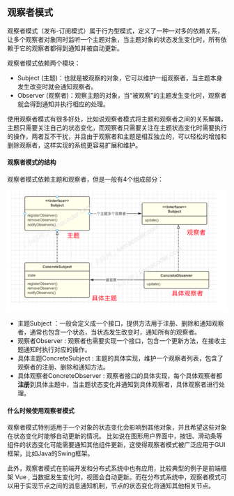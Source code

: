 ## 观察者模式

​		观察者模式（发布-订阅模式）属于⾏为型模式，定义了⼀种⼀对多的依赖关系，让多个观察者对象同时监听⼀个主题对象，当主题对象的状态发⽣变化时，所有依赖于它的观察者都得到通知并被⾃动更新。  

观察者模式依赖两个模块：

- Subject (主题)：也就是被观察的对象，它可以维护⼀组观察者，当主题本身发⽣改变时就会通知观察者。
- Observer (观察者)：观察主题的对象，当“被观察”的主题发⽣变化时，观察者就会得到通知并执⾏相应的处理。

​		使⽤观察者模式有很多好处，⽐如说观察者模式将主题和观察者之间的关系解耦，主题只需要关注⾃⼰的状态变化，⽽观察者只需要关注在主题状态变化时需要执⾏的操作，两者互不⼲扰，并且由于观察者和主题是相互独⽴的，可以轻松的增加和删除观察者，这样实现的系统更容易扩展和维护。  

#### 观察者模式的结构

观察者模式依赖主题和观察者，但是⼀般有4个组成部分：

![观察者模式](img/观察者模式.png)

- 主题Subject ：⼀般会定义成⼀个接⼝，提供⽅法⽤于注册、删除和通知观察者，通常也包含⼀个状态，当状态发⽣改变时，通知所有的观察者。
- 观察者Observer : 观察者也需要实现⼀个接⼝，包含⼀个更新⽅法，在接收主题通知时执⾏对应的操作。
- 具体主题ConcreteSubject : 主题的具体实现，维护⼀个观察者列表，包含了观察者的注册、删除和通知⽅法。
- 具体观察者ConcreteObserver : 观察者接⼝的具体实现，每个具体观察者都**注册**到具体主题中，当主题状态变化并通知到具体观察者，具体观察者进⾏处理。

#### 什么时候使⽤观察者模式

观察者模式特别适⽤于⼀个对象的状态变化会影响到其他对象，并且希望这些对象在状态变化时能够⾃动更新的情况。 ⽐如说在图形⽤户界⾯中，按钮、滑动条等组件的状态变化可能需要通知其他组件更新，这使得观察者模式被⼴泛应⽤于GUI框架，⽐如Java的Swing框架。

此外，观察者模式在前端开发和分布式系统中也有应⽤，⽐较典型的例⼦是前端框架 Vue , 当数据发⽣变化时，视图会⾃动更新。⽽在分布式系统中，观察者模式可以⽤于实现节点之间的消息通知机制，节点的状态变化将通知其他相关节点。